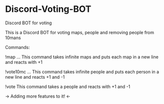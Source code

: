 # Discord-Voting-BOT
Discord BOT for voting

This is a Discord BOT for voting maps, people and removing people from 10mans

Commands:

!map <map1> <map2> <map3> ...
This command takes infinite maps and puts each map in a new line and reacts with +1

!vote10mc <person1> <person2> <person3> ...
This command takes infinite people and puts each person in a new line and reacts +1 and -1

!vote <person>
This command takes a people and reacts with +1 and -1
 
-> Adding more features to it! <-
